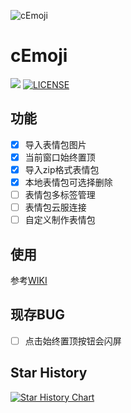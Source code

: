 ![cEmoji](https://raw.githubusercontent.com/ZevAlain/cEmoji/main/my_icon.ico)
# cEmoji
[![](https://img.shields.io/github/release/ZevAlain/cEmoji.svg)](https://github.com/ZevAlain/cEmoji/releases/latest)
[![LICENSE](https://img.shields.io/github/license/ZevAlain/cEmoji "LICENSE")](./LICENSE "LICENSE")

## 功能
- [x] 导入表情包图片
- [x] 当前窗口始终置顶
- [x] 导入zip格式表情包
- [x] 本地表情包可选择删除
- [ ] 表情包多标签管理
- [ ] 表情包云服连接
- [ ] 自定义制作表情包

## 使用
参考[WIKI](https://github.com/ZevAlain/cEmoji/wiki)

## 现存BUG
- [ ] 点击始终置顶按钮会闪屏

## Star History

[![Star History Chart](https://api.star-history.com/svg?repos=ZevAlain/cEmoji&type=Date)](https://star-history.com/#ZevAlain/cEmoji&Date)

